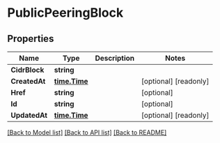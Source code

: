 # PublicPeeringBlock

## Properties

Name | Type | Description | Notes
------------ | ------------- | ------------- | -------------
**CidrBlock** | **string** |  | 
**CreatedAt** | [**time.Time**](time.Time.md) |  | [optional] [readonly] 
**Href** | **string** |  | [optional] 
**Id** | **string** |  | [optional] 
**UpdatedAt** | [**time.Time**](time.Time.md) |  | [optional] [readonly] 

[[Back to Model list]](../README.md#documentation-for-models) [[Back to API list]](../README.md#documentation-for-api-endpoints) [[Back to README]](../README.md)


